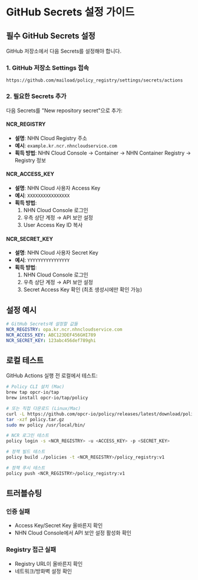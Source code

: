 # GitHub Secrets 설정 가이드

## 필수 GitHub Secrets 설정

GitHub 저장소에서 다음 Secrets를 설정해야 합니다.

### 1. GitHub 저장소 Settings 접속
```
https://github.com/maiload/policy_registry/settings/secrets/actions
```

### 2. 필요한 Secrets 추가

다음 Secrets를 "New repository secret"으로 추가:

#### NCR_REGISTRY
- **설명**: NHN Cloud Registry 주소
- **예시**: `example.kr.ncr.nhncloudservice.com`
- **획득 방법**: NHN Cloud Console → Container → NHN Container Registry → Registry 정보

#### NCR_ACCESS_KEY
- **설명**: NHN Cloud 사용자 Access Key
- **예시**: `XXXXXXXXXXXXXXXX`
- **획득 방법**:
  1. NHN Cloud Console 로그인
  2. 우측 상단 계정 → API 보안 설정
  3. User Access Key ID 복사

#### NCR_SECRET_KEY
- **설명**: NHN Cloud 사용자 Secret Key
- **예시**: `YYYYYYYYYYYYYYYY`
- **획득 방법**:
  1. NHN Cloud Console 로그인
  2. 우측 상단 계정 → API 보안 설정
  3. Secret Access Key 확인 (최초 생성시에만 확인 가능)

## 설정 예시

```yaml
# GitHub Secrets에 설정할 값들
NCR_REGISTRY: opa.kr.ncr.nhncloudservice.com
NCR_ACCESS_KEY: ABC123DEF456GHI789
NCR_SECRET_KEY: 123abc456def789ghi
```

## 로컬 테스트

GitHub Actions 실행 전 로컬에서 테스트:

```bash
# Policy CLI 설치 (Mac)
brew tap opcr-io/tap
brew install opcr-io/tap/policy

# 또는 직접 다운로드 (Linux/Mac)
curl -L https://github.com/opcr-io/policy/releases/latest/download/policy_$(uname)_$(uname -m).tar.gz -o policy.tar.gz
tar -xzf policy.tar.gz
sudo mv policy /usr/local/bin/

# NCR 로그인 테스트
policy login -s <NCR_REGISTRY> -u <ACCESS_KEY> -p <SECRET_KEY>

# 정책 빌드 테스트
policy build ./policies -t <NCR_REGISTRY>/policy_registry:v1

# 정책 푸시 테스트
policy push <NCR_REGISTRY>/policy_registry:v1
```

## 트러블슈팅

### 인증 실패
- Access Key/Secret Key 올바른지 확인
- NHN Cloud Console에서 API 보안 설정 활성화 확인

### Registry 접근 실패
- Registry URL이 올바른지 확인
- 네트워크/방화벽 설정 확인

